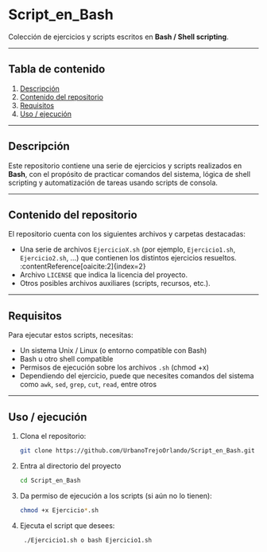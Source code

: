 # Script_en_Bash
Colección de ejercicios y scripts escritos en **Bash / Shell scripting**.

---

## Tabla de contenido

1. [Descripción](#descripción)  
2. [Contenido del repositorio](#contenido-del-repositorio)  
3. [Requisitos](#requisitos)  
4. [Uso / ejecución](#uso--ejecución)  

---

## Descripción

Este repositorio contiene una serie de ejercicios y scripts realizados en **Bash**, con el propósito de practicar comandos del sistema, lógica de shell scripting y automatización de tareas usando scripts de consola. 

---

## Contenido del repositorio

El repositorio cuenta con los siguientes archivos y carpetas destacadas:

- Una serie de archivos `EjercicioX.sh` (por ejemplo, `Ejercicio1.sh`, `Ejercicio2.sh`, …) que contienen los distintos ejercicios resueltos. :contentReference[oaicite:2]{index=2}  
- Archivo `LICENSE` que indica la licencia del proyecto.  
- Otros posibles archivos auxiliares (scripts, recursos, etc.).  

---

## Requisitos

Para ejecutar estos scripts, necesitas:

- Un sistema Unix / Linux (o entorno compatible con Bash)  
- Bash u otro shell compatible  
- Permisos de ejecución sobre los archivos `.sh` (chmod +x)  
- Dependiendo del ejercicio, puede que necesites comandos del sistema como `awk`, `sed`, `grep`, `cut`, `read`, entre otros  

---

## Uso / ejecución

1. Clona el repositorio:

   ```bash
   git clone https://github.com/UrbanoTrejoOrlando/Script_en_Bash.git
   
2. Entra al directorio del proyecto
   ```bash
   cd Script_en_Bash
   
3. Da permiso de ejecución a los scripts (si aún no lo tienen):
   ```bash
   chmod +x Ejercicio*.sh

4. Ejecuta el script que desees:
   ```bash
    ./Ejercicio1.sh o bash Ejercicio1.sh
